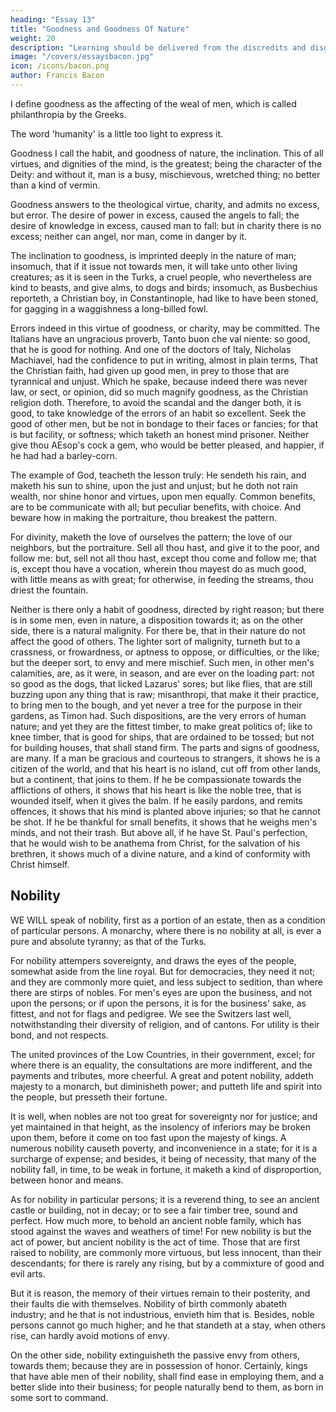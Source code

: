 ```yaml
---
heading: "Essay 13"
title: "Goodness and Goodness Of Nature"
weight: 20
description: "Learning should be delivered from the discredits and disgraces which it has received from disguised ignorance"
image: "/covers/essaysbacon.jpg"
icon: /icons/bacon.png
author: Francis Bacon
---
```




I define goodness as the affecting of the weal of men, which is called philanthropia by the Greeks.

The word 'humanity' is a little too light to express it. 

Goodness I call the habit, and goodness of nature, the inclination. This of all virtues, and dignities of the mind, is the greatest; being the character of the Deity: and without it, man is a busy, mischievous, wretched thing; no better than a kind of vermin. 

Goodness answers to the theological virtue, charity, and admits no excess, but error. The desire of power in excess, caused the angels to fall; the desire of knowledge in excess, caused man to fall: but in charity there is no excess; neither can angel, nor man, come in danger by it. 

The inclination to goodness, is imprinted deeply in the nature of man; insomuch, that if it issue not towards men, it will take unto other living creatures; as it is seen in the Turks, a cruel people, who nevertheless are kind to beasts, and give alms, to dogs and birds; insomuch, as Busbechius reporteth, a Christian boy, in Constantinople, had like to have been stoned, for gagging in a waggishness a long-billed fowl. 

Errors indeed in this virtue of goodness, or charity, may be committed. The Italians have an ungracious proverb, Tanto buon che val niente: so good, that he is good for nothing. And one of the doctors of Italy, Nicholas Machiavel, had the confidence to put in writing, almost in plain terms, That the Christian faith, had given up good men, in prey to those that are tyrannical and unjust. Which he spake, because indeed there was never law, or sect, or opinion, did so much magnify goodness, as the Christian religion doth. Therefore, to avoid the scandal and the danger both, it is good, to take knowledge of the errors of an habit so excellent. Seek the good of other men, but be not in bondage to their faces or fancies; for that is but facility, or softness; which taketh an honest mind prisoner. Neither give thou AEsop's cock a gem, who would be better pleased, and happier, if he had had a barley-corn. 

The example of God, teacheth the lesson truly: He sendeth his rain, and maketh his sun to shine, upon the just and unjust; but he doth not rain wealth, nor shine honor and virtues, upon men equally. Common benefits, are to be communicate with all; but peculiar benefits, with choice. And beware how in making the portraiture, thou breakest the pattern. 

For divinity, maketh the love of ourselves the pattern; the love of our neighbors, but the portraiture. Sell all thou hast, and give it to the poor, and follow me: but, sell not all thou hast, except thou come and follow me; that is, except thou have a vocation, wherein thou mayest do as much good, with little means as with great; for otherwise, in feeding the streams, thou driest the fountain. 

Neither is there only a habit of goodness, directed by right reason; but there is in some men, even in nature, a disposition towards it; as on the other side, there is a natural malignity. For there be, that in their nature do not affect the good of others. The lighter sort of malignity, turneth but to a crassness, or frowardness, or aptness to oppose, or difficulties, or the like; but the deeper sort, to envy and mere mischief. Such men, in other men's calamities, are, as it were, in season, and are ever on the loading part: not so good as the dogs, that licked Lazarus' sores; but like flies, that are still buzzing upon any thing that is raw; misanthropi, that make it their practice, to bring men to the bough, and yet never a tree for the purpose in their gardens, as Timon had. Such dispositions, are the very errors of human nature; and yet they are the fittest timber, to make great politics of; like to knee timber, that is good for ships, that are ordained to be tossed; but not for building houses, that shall stand firm. The parts and signs of goodness, are many. If a man be gracious and courteous to strangers, it shows he is a citizen of the world, and that his heart is no island, cut off from other lands, but a continent, that joins to them. If he be compassionate towards the afflictions of others, it shows that his heart is like the noble tree, that is wounded itself, when it gives the balm. If he easily pardons, and remits offences, it shows that his mind is planted above injuries; so that he cannot be shot. If he be thankful for small benefits, it shows that he weighs men's minds, and not their trash. But above all, if he have St. Paul's perfection, that he would wish to be anathema from Christ, for the salvation of his brethren, it shows much of a divine nature, and a kind of conformity with Christ himself.





##  Nobility

WE WILL speak of nobility, first as a portion of an estate, then as a condition of particular persons. A monarchy, where there is no nobility at all, is ever a pure and absolute tyranny; as that of the Turks. 

For nobility attempers sovereignty, and draws the eyes of the people, somewhat aside from the line royal. But for democracies, they need it not; and they are commonly more quiet, and less subject to sedition, than where there are stirps of nobles. For men's eyes are upon the business, and not upon the persons; or if upon the persons, it is for the business' sake, as fittest, and not for flags and pedigree. We see the Switzers last well, notwithstanding their diversity of religion, and of cantons. For utility is their bond, and not respects. 

The united provinces of the Low Countries, in their government, excel; for where there is an equality, the consultations are more indifferent, and the payments and tributes, more cheerful. A great and potent nobility, addeth majesty to a monarch, but diminisheth power; and putteth life and spirit into the people, but presseth their fortune.

It is well, when nobles are not too great for sovereignty nor for justice; and yet maintained in that height, as the insolency of inferiors may be broken upon them, before it come on too fast upon the majesty of kings. A numerous nobility causeth poverty, and inconvenience in a state; for it is a surcharge of expense; and besides, it being of necessity, that many of the nobility fall, in time, to be weak in fortune, it maketh a kind of disproportion, between honor and means.

As for nobility in particular persons; it is a reverend thing, to see an ancient castle or building, not in decay; or to see a fair timber tree, sound and perfect. How much more, to behold an ancient noble family, which has stood against the waves and weathers of time! For new nobility is but the act of power, but ancient nobility is the act of time. Those that are first raised to nobility, are commonly more virtuous, but less innocent, than their descendants; for there is rarely any rising, but by a commixture of good and evil arts.

But it is reason, the memory of their virtues remain to their posterity, and their faults die with themselves. Nobility of birth commonly abateth industry; and he that is not industrious, envieth him that is. Besides, noble persons cannot go much higher; and he that standeth at a stay, when others rise, can hardly avoid motions of envy. 

On the other side, nobility extinguisheth the passive envy from others, towards them; because they are in possession of honor. Certainly, kings that have able men of their nobility, shall find ease in employing them, and a better slide into their business; for people naturally bend to them, as born in some sort to command.




